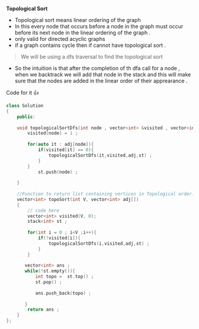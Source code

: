 **Topological Sort**
* Topological sort means linear ordering of the graph 
* In this every node that occurs before a node in the graph must occur before its next node in the linear ordering of the graph .
* only valid for directed acyclic graphs
* if a graph contains cycle then if cannot have topological sort .

> We will be using a dfs traversal to find the topological sort 

 * So the intuition is that after the completion of th dfa call for a node , when we backtrack we will add that node in the stack
and this will make sure that the nodes are added in the linear order of their apprearance .

Code for it 👍

```cpp
class Solution
{
	public:
	
	void topologicalSortDfs(int node , vector<int> &visited , vector<int> adj[] , stack<int> &st){
	    visited[node] = 1 ;
	    
	    for(auto it : adj[node]){
	        if(visited[it] == 0){
	            topologicalSortDfs(it,visited,adj,st) ;
	        }
	    }
	        st.push(node) ;
	    
	}
	
	//Function to return list containing vertices in Topological order. 
	vector<int> topoSort(int V, vector<int> adj[]) 
	{
	    // code here
	    vector<int> visited(V, 0);
	    stack<int> st ;
	    
	    for(int i = 0 ; i<V ;i++){
	        if(!visited[i]){
	            topologicalSortDfs(i,visited,adj,st) ;
	        }
	    }
	    
	   vector<int> ans ;
	   while(!st.empty()){
	       int topo =  st.top() ;
	       st.pop() ;
	       
	       ans.push_back(topo) ;
	       
	   }
	    return ans ;
	}
};

```